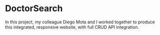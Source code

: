 # DoctorSearch
In this project, my colleague Diego Mota and I worked together to produce this integrated, responsive website, with full CRUD API integration.
